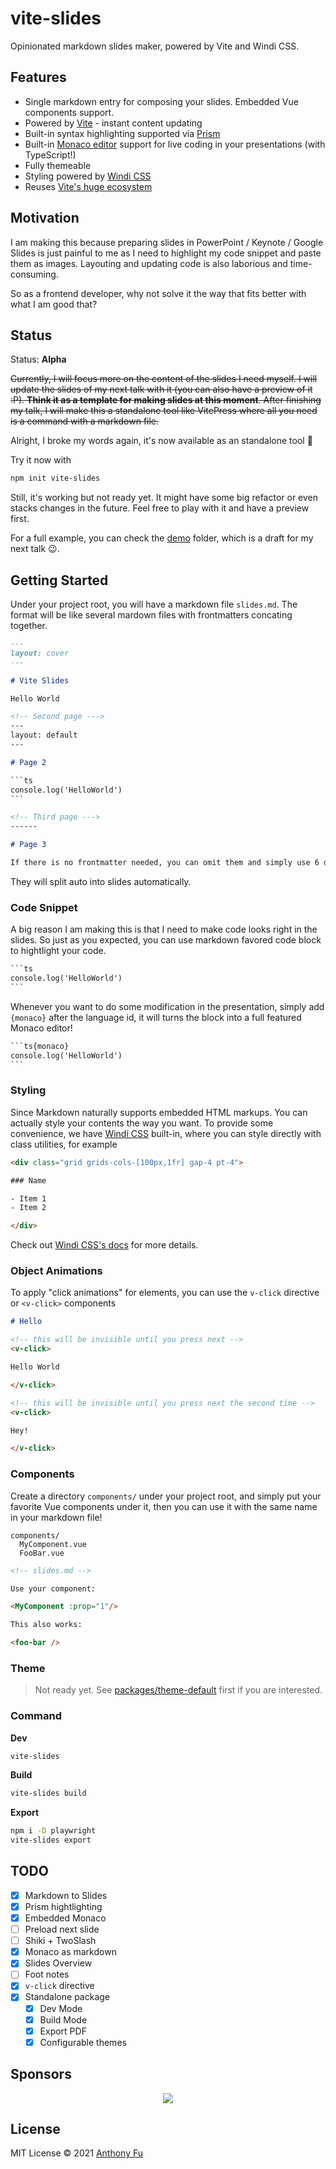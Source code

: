 # vite-slides

Opinionated markdown slides maker, powered by Vite and Windi CSS.

## Features

- Single markdown entry for composing your slides. Embedded Vue components support.
- Powered by [Vite](https://github.com/vitejs/vite) - instant content updating
- Built-in syntax highlighting supported via [Prism](https://github.com/PrismJS/prism)
- Built-in [Monaco editor](https://github.com/Microsoft/monaco-editor) support for live coding in your presentations (with TypeScript!)
- Fully themeable
- Styling powered by [Windi CSS](https://github.com/windicss/windicss)
- Reuses [Vite's huge ecosystem](https://github.com/vitejs/awesome-vite)

## Motivation

I am making this because preparing slides in PowerPoint / Keynote / Google Slides is just painful to me as I need to highlight my code snippet and paste them as images. Layouting and updating code is also laborious and time-consuming. 

So as a frontend developer, why not solve it the way that fits better with what I am good that?

## Status

Status: **Alpha**

~~Currently, I will focus more on the content of the slides I need myself. I will update the slides of my next talk with it (you can also have a preview of it :P). **Think it as a template for making slides at this moment**. After finishing my talk, I will make this a standalone tool like VitePress where all you need is a command with a markdown file.~~

Alright, I broke my words again, it's now available as an standalone tool 🎉

Try it now with

```bash
npm init vite-slides
```

Still, it's working but not ready yet. It might have some big refactor or even stacks changes in the future. Feel free to play with it and have a preview first.

For a full example, you can check the [demo](./demo) folder, which is a draft for my next talk 😉.

## Getting Started

Under your project root, you will have a markdown file `slides.md`. The format will be like several mardown files with frontmatters concating together.

```md
---
layout: cover
---

# Vite Slides

Hello World

<!-- Second page --->
---
layout: default
---

# Page 2

`​``ts
console.log('HelloWorld')
`​``

<!-- Third page --->
------

# Page 3

If there is no frontmatter needed, you can omit them and simply use 6 dashes.
```

They will split auto into slides automatically.

### Code Snippet

A big reason I am making this is that I need to make code looks right in the slides. So just as you expected, you can use markdown favored code block to hightlight your code.

```md
`​``ts
console.log('HelloWorld')
`​``
```

Whenever you want to do some modification in the presentation, simply add `{monaco}` after the language id, it will turns the block into a full featured Monaco editor!

```md
`​``ts{monaco}
console.log('HelloWorld')
`​``
```

### Styling

Since Markdown naturally supports embedded HTML markups. You can actually style your contents the way you want. To provide some convenience, we have [Windi CSS](https://github.com/windicss/windicss) built-in, where you can style directly with class utilities, for example

```html
<div class="grid grids-cols-[100px,1fr] gap-4 pt-4">

### Name

- Item 1
- Item 2

</div>
```

Check out [Windi CSS's docs](https://windicss.org) for more details.

### Object Animations

To apply "click animations" for elements, you can use the `v-click` directive or `<v-click>` components

```md
# Hello

<!-- this will be invisible until you press next -->
<v-click>

Hello World

</v-click>

<!-- this will be invisible until you press next the second time -->
<v-click>

Hey!

</v-click>
```

### Components

Create a directory `components/` under your project root, and simply put your favorite Vue components under it, then you can use it with the same name in your markdown file!

```
components/
  MyComponent.vue
  FooBar.vue
```

```md
<!-- slides.md -->

Use your component: 

<MyComponent :prop="1"/>

This also works:

<foo-bar />
```

### Theme

> Not ready yet. See [packages/theme-default](./packages/theme-default) first if you are interested.

### Command

**Dev**

```bash
vite-slides
```

**Build**

```bash
vite-slides build
```

**Export**

```bash
npm i -D playwright
vite-slides export
```

## TODO

- [x] Markdown to Slides
- [x] Prism hightlighting 
- [x] Embedded Monaco
- [ ] Preload next slide
- [ ] Shiki + TwoSlash
- [x] Monaco as markdown
- [x] Slides Overview
- [ ] Foot notes
- [x] `v-click` directive
- [x] Standalone package
  - [x] Dev Mode
  - [x] Build Mode
  - [x] Export PDF
  - [x] Configurable themes

## Sponsors

<p align="center">
  <a href="https://cdn.jsdelivr.net/gh/antfu/static/sponsors.svg">
    <img src='https://cdn.jsdelivr.net/gh/antfu/static/sponsors.svg'/>
  </a>
</p>

## License

MIT License © 2021 [Anthony Fu](https://github.com/antfu)
